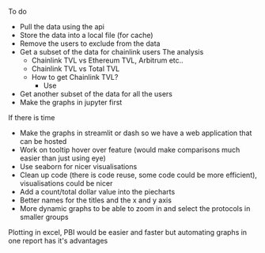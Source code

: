 To do 
- Pull the data using the api 
- Store the data into a local file (for cache)
- Remove the users to exclude from the data 
- Get a subset of the data for chainlink users
    The analysis
     - Chainlink TVL vs Ethereum TVL, Arbitrum etc..
     - Chainlink TVL vs Total TVL
     - How to get Chainlink TVL?
        - Use 
- Get another subset of the data for all the users 
- Make the graphs in jupyter first

If there is time
- Make the graphs in streamlit or dash so we have a web application that can be hosted
- Work on tooltip hover over feature (would make comparisons much easier than just using eye)
- Use seaborn for nicer visualisations
- Clean up code (there is code reuse, some code could be more efficient), visualisations could be nicer
- Add a count/total dollar value into the piecharts 
- Better names for the titles and the x and y axis
- More dynamic graphs to be able to zoom in and select the protocols in smaller groups

Plotting in excel, PBI would be easier and faster but automating graphs in one report has it's advantages